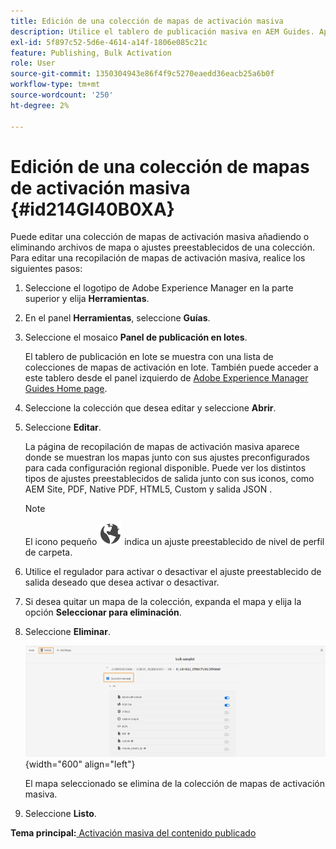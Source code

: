 ```yaml
---
title: Edición de una colección de mapas de activación masiva
description: Utilice el tablero de publicación masiva en AEM Guides. Aprenda a editar una colección de mapas de activación masiva añadiendo o eliminando archivos de mapa.
exl-id: 5f897c52-5d6e-4614-a14f-1806e085c21c
feature: Publishing, Bulk Activation
role: User
source-git-commit: 1350304943e86f4f9c5270eaedd36eacb25a6b0f
workflow-type: tm+mt
source-wordcount: '250'
ht-degree: 2%

---
```


# Edición de una colección de mapas de activación masiva {#id214GI40B0XA}

Puede editar una colección de mapas de activación masiva añadiendo o eliminando archivos de mapa o ajustes preestablecidos de una colección. Para editar una recopilación de mapas de activación masiva, realice los siguientes pasos:

1. Seleccione el logotipo de Adobe Experience Manager en la parte superior y elija **Herramientas**.

1. En el panel **Herramientas**, seleccione **Guías**.

1. Seleccione el mosaico **Panel de publicación en lotes**.

   El tablero de publicación en lote se muestra con una lista de colecciones de mapas de activación en lote. También puede acceder a este tablero desde el panel izquierdo de [Adobe Experience Manager Guides Home page](intro-home-page.md).

1. Seleccione la colección que desea editar y seleccione **Abrir**.

1. Seleccione **Editar**.

   La página de recopilación de mapas de activación masiva aparece donde se muestran los mapas junto con sus ajustes preconfigurados para cada configuración regional disponible.
Puede ver los distintos tipos de ajustes preestablecidos de salida junto con sus iconos, como AEM Site, PDF, Native PDF, HTML5, Custom y salida JSON
.

   >[!NOTE]
   >
   > El icono pequeño ![](images/global-preset-icon.svg) indica un ajuste preestablecido de nivel de perfil de carpeta.


1. Utilice el regulador para activar o desactivar el ajuste preestablecido de salida deseado que desea activar o desactivar.

1. Si desea quitar un mapa de la colección, expanda el mapa y elija la opción **Seleccionar para eliminación**.

1. Seleccione **Eliminar**.

   ![](images/bulk-activation-delete-map.png){width="600" align="left"}

   El mapa seleccionado se elimina de la colección de mapas de activación masiva.

1. Seleccione **Listo**.


**Tema principal:**[ Activación masiva del contenido publicado](conf-bulk-activation.md)
